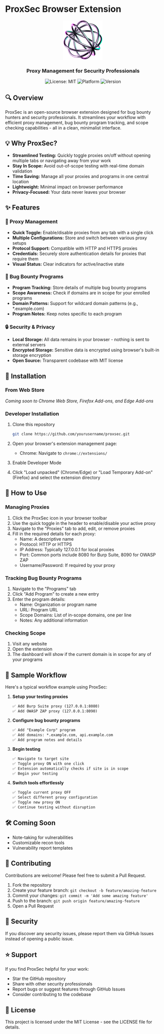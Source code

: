 # ProxSec Browser Extension

<div align="center">
  <img src="icons/icon128.png" alt="ProxSec Logo" width="128" height="128">
  <br>
  <h3>Proxy Management for Security Professionals</h3>
  
  ![License: MIT](https://img.shields.io/badge/License-MIT-blue.svg)
  ![Platform](https://img.shields.io/badge/Platform-Chrome%20|%20Firefox%20|%20Edge-lightgrey)
  ![Version](https://img.shields.io/badge/Version-1.0.0-purple)
</div>

## 🔍 Overview

ProxSec is an open-source browser extension designed for bug bounty hunters and security professionals. It streamlines your workflow with efficient proxy management, bug bounty program tracking, and scope checking capabilities - all in a clean, minimalist interface.

## 💡 Why ProxSec?

- **Streamlined Testing:** Quickly toggle proxies on/off without opening multiple tabs or navigating away from your work
- **Stay In Scope:** Avoid out-of-scope testing with real-time domain validation 
- **Time Saving:** Manage all your proxies and programs in one central location
- **Lightweight:** Minimal impact on browser performance
- **Privacy-Focused:** Your data never leaves your browser

## ✨ Features

### 🔄 Proxy Management
- **Quick Toggle:** Enable/disable proxies from any tab with a single click
- **Multiple Configurations:** Store and switch between various proxy setups
- **Protocol Support:** Compatible with HTTP and HTTPS proxies
- **Credentials:** Securely store authentication details for proxies that require them
- **Visual Status:** Clear indicators for active/inactive state

### 🎯 Bug Bounty Programs
- **Program Tracking:** Store details of multiple bug bounty programs
- **Scope Awareness:** Check if domains are in scope for your enrolled programs
- **Domain Patterns:** Support for wildcard domain patterns (e.g., *.example.com)
- **Program Notes:** Keep notes specific to each program

### 🔒 Security & Privacy
- **Local Storage:** All data remains in your browser - nothing is sent to external servers
- **Encrypted Storage:** Sensitive data is encrypted using browser's built-in storage encryption
- **Open Source:** Transparent codebase with MIT license

## 🚀 Installation

### From Web Store
*Coming soon to Chrome Web Store, Firefox Add-ons, and Edge Add-ons*

### Developer Installation
1. Clone this repository
   ```bash
   git clone https://github.com/yourusername/proxsec.git
   ```

2. Open your browser's extension management page:
   - Chrome: Navigate to `chrome://extensions/`

3. Enable Developer Mode

4. Click "Load unpacked" (Chrome/Edge) or "Load Temporary Add-on" (Firefox) and select the extension directory

## 📖 How to Use

### Managing Proxies
1. Click the ProxSec icon in your browser toolbar
2. Use the quick toggle in the header to enable/disable your active proxy
3. Navigate to the "Proxies" tab to add, edit, or remove proxies
4. Fill in the required details for each proxy:
   - Name: A descriptive name
   - Protocol: HTTP or HTTPS
   - IP Address: Typically 127.0.0.1 for local proxies
   - Port: Common ports include 8080 for Burp Suite, 8090 for OWASP ZAP
   - Username/Password: If required by your proxy

### Tracking Bug Bounty Programs
1. Navigate to the "Programs" tab
2. Click "Add Program" to create a new entry
3. Enter the program details:
   - Name: Organization or program name
   - URL: Program URL
   - Scope Domains: List of in-scope domains, one per line
   - Notes: Any additional information

### Checking Scope
1. Visit any website
2. Open the extension
3. The dashboard will show if the current domain is in scope for any of your programs

## 🔄 Sample Workflow

Here's a typical workflow example using ProxSec:

1. **Setup your testing proxies**
   ```
   ✅ Add Burp Suite proxy (127.0.0.1:8080)
   ✅ Add OWASP ZAP proxy (127.0.0.1:8090)
   ```

2. **Configure bug bounty programs**
   ```
   ✅ Add "Example Corp" program
   ✅ Add domains: *.example.com, api.example.com
   ✅ Add program notes and details
   ```

3. **Begin testing**
   ```
   ✅ Navigate to target site
   ✅ Toggle proxy ON with one click
   ✅ Extension automatically checks if site is in scope
   ✅ Begin your testing
   ```

4. **Switch tools effortlessly**
   ```
   ✅ Toggle current proxy OFF
   ✅ Select different proxy configuration
   ✅ Toggle new proxy ON
   ✅ Continue testing without disruption
   ```

## 🛠️ Coming Soon
- Note-taking for vulnerabilities
- Customizable recon tools
- Vulnerability report templates

## 🤝 Contributing

Contributions are welcome! Please feel free to submit a Pull Request.

1. Fork the repository
2. Create your feature branch: `git checkout -b feature/amazing-feature`
3. Commit your changes: `git commit -m 'Add some amazing feature'`
4. Push to the branch: `git push origin feature/amazing-feature`
5. Open a Pull Request

## 🔐 Security

If you discover any security issues, please report them via GitHub Issues instead of opening a public issue.

## ⭐ Support

If you find ProxSec helpful for your work:

- Star the GitHub repository
- Share with other security professionals
- Report bugs or suggest features through GitHub Issues
- Consider contributing to the codebase

## 📄 License

This project is licensed under the MIT License - see the LICENSE file for details. 
